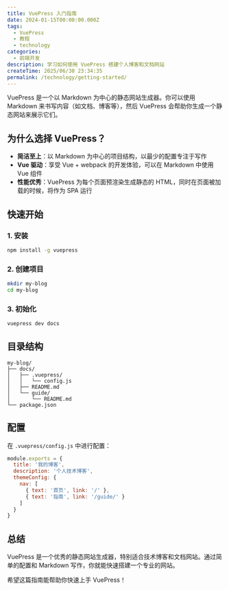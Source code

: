 ```yaml
---
title: VuePress 入门指南
date: 2024-01-15T00:00:00.000Z
tags:
  - VuePress
  - 教程
  - technology
categories:
  - 前端开发
description: 学习如何使用 VuePress 搭建个人博客和文档网站
createTime: 2025/06/30 23:34:35
permalink: /technology/getting-started/
---
```


<ArticleNavigation 
  :showBreadcrumb="true"
  :showRelatedArticles="false"
/>


VuePress 是一个以 Markdown 为中心的静态网站生成器。你可以使用 Markdown 来书写内容（如文档、博客等），然后 VuePress 会帮助你生成一个静态网站来展示它们。

## 为什么选择 VuePress？

- **简洁至上**：以 Markdown 为中心的项目结构，以最少的配置专注于写作
- **Vue 驱动**：享受 Vue + webpack 的开发体验，可以在 Markdown 中使用 Vue 组件
- **性能优秀**：VuePress 为每个页面预渲染生成静态的 HTML，同时在页面被加载的时候，将作为 SPA 运行

## 快速开始

### 1. 安装

```bash
npm install -g vuepress
```

### 2. 创建项目

```bash
mkdir my-blog
cd my-blog
```

### 3. 初始化

```bash
vuepress dev docs
```

## 目录结构

```
my-blog/
├── docs/
│   ├── .vuepress/
│   │   └── config.js
│   ├── README.md
│   └── guide/
│       └── README.md
└── package.json
```

## 配置

在 `.vuepress/config.js` 中进行配置：

```javascript
module.exports = {
  title: '我的博客',
  description: '个人技术博客',
  themeConfig: {
    nav: [
      { text: '首页', link: '/' },
      { text: '指南', link: '/guide/' }
    ]
  }
}
```

## 总结

VuePress 是一个优秀的静态网站生成器，特别适合技术博客和文档网站。通过简单的配置和 Markdown 写作，你就能快速搭建一个专业的网站。

希望这篇指南能帮助你快速上手 VuePress！ 